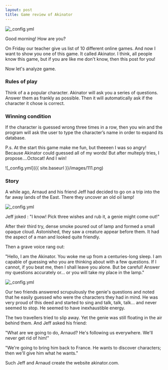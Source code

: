 ```yaml
---
layout: post
title: Game review of Akinator
---
```

![_config.yml](http://small-games.info/s/l/a/akinator_1.jpg)

Good morning! How are you?

On Friday our teacher give us list of 10 different online games. And now I want to show you one of this game. It called Akinator. I think, all people know this game, but if you are like me don't know, then this post for you!

Now let's analyze game. 

### Rules of play

Think of a a popular character.  Akinator will ask you a series of questions. Answer them as frankly as possible. 
Then it will automatically ask if the character it chose is correct. 

### Winning condition

If the character is guessed wrong three times in a row, then you win and the program will ask the user to type the character’s name in order to expand its database.

P.s. At the start this game make me fun, but theeeen I was so angry! Because Akinator could guessed all of my words! But after multeply tries, I propose....Octocat! And I win!

![_config.yml]({{ site.baseurl }}/images/111.png)

### Story

A while ago, Arnaud and his friend Jeff had decided to go on a trip into the far away lands of the East. There they uncover an old oil lamp! 

![_config.yml](http://www.magiclamptours.com/wp-content/uploads/2015/08/magic-lamp.jpg)

Jeff joked :
"I know! Pick three wishes and rub it, a genie might come out!"

After their third try,  dense smoke poured out of lamp and formed a small opaque cloud. Astonished, they saw a creature appear before them. It had the aspect of a man and looked quite friendly.

Then a grave voice rang out:

"Hello, I am the Akinator. You woke me up from a centuries-long sleep. I am capable of guessing who you are thinking about with a few questions. If I cannot, if you beat me, then I shall leave you alone. But be careful! Answer my questions accurately or... or you will take my place in the lamp."

![_config.yml](http://ru.akinator.com/bundles/elokencesite/images/akitudes/akinator_defi.png?v77)

Our two friends answered scrupulously the genie's questions and noted that he easily guessed who were the characters they had in mind. He was very proud of this deed and started to sing and talk, talk, talk... and never seemed to stop. He seemed to have inexhaustible energy. 

The two travellers tried to slip away. Yet the genie was still floating in the air behind them. And Jeff asked his friend:

"What are we going to do, Arnaud? He's following us everywhere. We'll never get rid of him!"

"We're going to bring him back to France. He wants to discover characters; then we'll give him what he wants."

Such Jeff and Arnaud create the website akinator.com.
